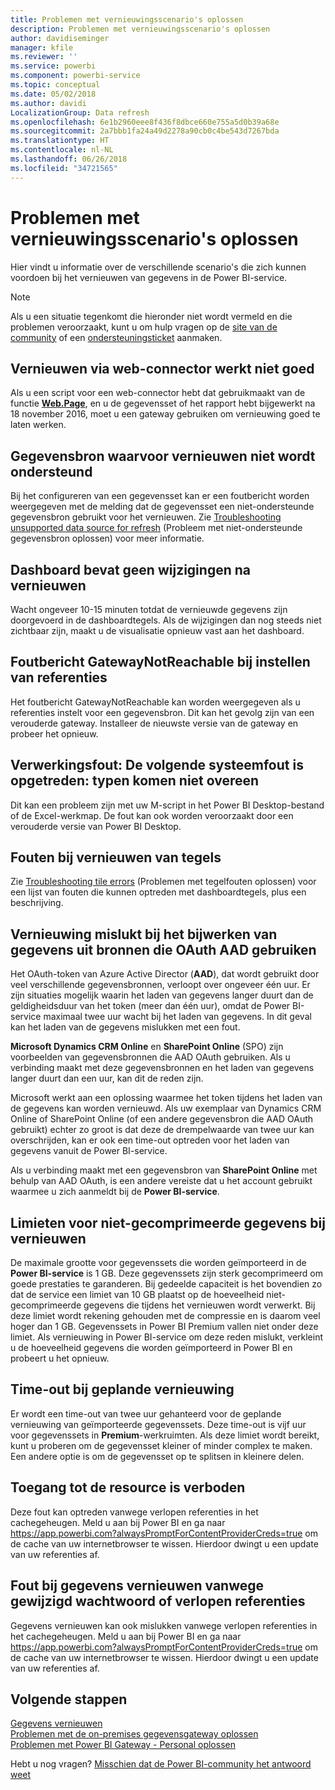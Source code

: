 ```yaml
---
title: Problemen met vernieuwingsscenario's oplossen
description: Problemen met vernieuwingsscenario's oplossen
author: davidiseminger
manager: kfile
ms.reviewer: ''
ms.service: powerbi
ms.component: powerbi-service
ms.topic: conceptual
ms.date: 05/02/2018
ms.author: davidi
LocalizationGroup: Data refresh
ms.openlocfilehash: 6e1b2960eee8f436f8dbce660e755a5d0b39a68e
ms.sourcegitcommit: 2a7bbb1fa24a49d2278a90cb0c4be543d7267bda
ms.translationtype: HT
ms.contentlocale: nl-NL
ms.lasthandoff: 06/26/2018
ms.locfileid: "34721565"
---
```

# <a name="troubleshooting-refresh-scenarios"></a>Problemen met vernieuwingsscenario's oplossen
Hier vindt u informatie over de verschillende scenario's die zich kunnen voordoen bij het vernieuwen van gegevens in de Power BI-service.

> [!NOTE]
> Als u een situatie tegenkomt die hieronder niet wordt vermeld en die problemen veroorzaakt, kunt u om hulp vragen op de [site van de community](http://community.powerbi.com/) of een [ondersteuningsticket](https://powerbi.microsoft.com/support/) aanmaken.
> 
> 

## <a name="refresh-using-web-connector-doesnt-work-properly"></a>Vernieuwen via web-connector werkt niet goed
Als u een script voor een web-connector hebt dat gebruikmaakt van de functie [**Web.Page**](https://msdn.microsoft.com/library/mt260924.aspx), en u de gegevensset of het rapport hebt bijgewerkt na 18 november 2016, moet u een gateway gebruiken om vernieuwing goed te laten werken.

## <a name="unsupported-data-source-for-refresh"></a>Gegevensbron waarvoor vernieuwen niet wordt ondersteund
Bij het configureren van een gegevensset kan er een foutbericht worden weergegeven met de melding dat de gegevensset een niet-ondersteunde gegevensbron gebruikt voor het vernieuwen. Zie [Troubleshooting unsupported data source for refresh](service-admin-troubleshoot-unsupported-data-source-for-refresh.md) (Probleem met niet-ondersteunde gegevensbron oplossen) voor meer informatie.

## <a name="dashboard-doesnt-reflect-changes-after-refresh"></a>Dashboard bevat geen wijzigingen na vernieuwen
Wacht ongeveer 10-15 minuten totdat de vernieuwde gegevens zijn doorgevoerd in de dashboardtegels.  Als de wijzigingen dan nog steeds niet zichtbaar zijn, maakt u de visualisatie opnieuw vast aan het dashboard.

## <a name="gatewaynotreachable-when-setting-credentials"></a>Foutbericht GatewayNotReachable bij instellen van referenties
Het foutbericht GatewayNotReachable kan worden weergegeven als u referenties instelt voor een gegevensbron. Dit kan het gevolg zijn van een verouderde gateway.  Installeer de nieuwste versie van de gateway en probeer het opnieuw.

## <a name="processing-error-the-following-system-error-occurred-type-mismatch"></a>Verwerkingsfout: De volgende systeemfout is opgetreden: typen komen niet overeen
Dit kan een probleem zijn met uw M-script in het Power BI Desktop-bestand of de Excel-werkmap.  De fout kan ook worden veroorzaakt door een verouderde versie van Power BI Desktop.

## <a name="tile-refresh-errors"></a>Fouten bij vernieuwen van tegels
Zie [Troubleshooting tile errors](refresh-troubleshooting-tile-errors.md) (Problemen met tegelfouten oplossen) voor een lijst van fouten die kunnen optreden met dashboardtegels, plus een beschrijving.

## <a name="refresh-fails-when-updating-data-from-sources-that-use-aad-oauth"></a>Vernieuwing mislukt bij het bijwerken van gegevens uit bronnen die OAuth AAD gebruiken
Het OAuth-token van Azure Active Director (**AAD**), dat wordt gebruikt door veel verschillende gegevensbronnen, verloopt over ongeveer één uur. Er zijn situaties mogelijk waarin het laden van gegevens langer duurt dan de geldigheidsduur van het token (meer dan één uur), omdat de Power BI-service maximaal twee uur wacht bij het laden van gegevens. In dit geval kan het laden van de gegevens mislukken met een fout.

**Microsoft Dynamics CRM Online** en **SharePoint Online** (SPO) zijn voorbeelden van gegevensbronnen die AAD OAuth gebruiken. Als u verbinding maakt met deze gegevensbronnen en het laden van gegevens langer duurt dan een uur, kan dit de reden zijn.

Microsoft werkt aan een oplossing waarmee het token tijdens het laden van de gegevens kan worden vernieuwd. Als uw exemplaar van Dynamics CRM Online of SharePoint Online (of een andere gegevensbron die AAD OAuth gebruikt) echter zo groot is dat deze de drempelwaarde van twee uur kan overschrijden, kan er ook een time-out optreden voor het laden van gegevens vanuit de Power BI-service.

Als u verbinding maakt met een gegevensbron van **SharePoint Online** met behulp van AAD OAuth, is een andere vereiste dat u het account gebruikt waarmee u zich aanmeldt bij de **Power BI-service**.

## <a name="uncompressed-data-limits-for-refresh"></a>Limieten voor niet-gecomprimeerde gegevens bij vernieuwen
De maximale grootte voor gegevenssets die worden geïmporteerd in de **Power BI-service** is 1 GB. Deze gegevenssets zijn sterk gecomprimeerd om goede prestaties te garanderen. Bij gedeelde capaciteit is het bovendien zo dat de service een limiet van 10 GB plaatst op de hoeveelheid niet-gecomprimeerde gegevens die tijdens het vernieuwen wordt verwerkt. Bij deze limiet wordt rekening gehouden met de compressie en is daarom veel hoger dan 1 GB. Gegevenssets in Power BI Premium vallen niet onder deze limiet. Als vernieuwing in Power BI-service om deze reden mislukt, verkleint u de hoeveelheid gegevens die worden geïmporteerd in Power BI en probeert u het opnieuw.

## <a name="scheduled-refresh-timeout"></a>Time-out bij geplande vernieuwing
Er wordt een time-out van twee uur gehanteerd voor de geplande vernieuwing van geïmporteerde gegevenssets. Deze time-out is vijf uur voor gegevenssets in **Premium**-werkruimten. Als deze limiet wordt bereikt, kunt u proberen om de gegevensset kleiner of minder complex te maken. Een andere optie is om de gegevensset op te splitsen in kleinere delen.

## <a name="access-to-the-resource-is-forbidden"></a>Toegang tot de resource is verboden  
Deze fout kan optreden vanwege verlopen referenties in het cachegeheugen. Meld u aan bij Power BI en ga naar https://app.powerbi.com?alwaysPromptForContentProviderCreds=true om de cache van uw internetbrowser te wissen. Hierdoor dwingt u een update van uw referenties af. 
    
    
## <a name="data-refresh-failure-because-of-password-change-or-expired-credentials"></a>Fout bij gegevens vernieuwen vanwege gewijzigd wachtwoord of verlopen referenties 
Gegevens vernieuwen kan ook mislukken vanwege verlopen referenties in het cachegeheugen. Meld u aan bij Power BI en ga naar https://app.powerbi.com?alwaysPromptForContentProviderCreds=true om de cache van uw internetbrowser te wissen. Hierdoor dwingt u een update van uw referenties af.


## <a name="next-steps"></a>Volgende stappen
[Gegevens vernieuwen](refresh-data.md)  
[Problemen met de on-premises gegevensgateway oplossen](service-gateway-onprem-tshoot.md)  
[Problemen met Power BI Gateway - Personal oplossen](service-admin-troubleshooting-power-bi-personal-gateway.md)  

Hebt u nog vragen? [Misschien dat de Power BI-community het antwoord weet](http://community.powerbi.com/)

